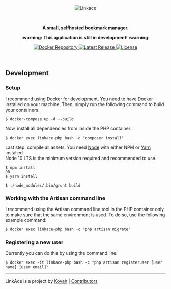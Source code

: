 <p align="center">
  <img src="https://i.imgur.com/wtCAJR0.png" title="Linkace">
</p>

<p>&nbsp;</p>

<p align="center"><b>A small, selfhosted bookmark manager.</b></p>
<p align="center"><b>:warning: This application is still in development! :warning:</b></p>

<p align="center">
  <a href="https://hub.docker.com/r/linkace/linkace">
    <img src="https://img.shields.io/badge/Docker-linkace%2Flinkace-2596EC.svg" alt="Docker Repository">
  </a>
  <a href="https://github.com/Kovah/LinkAce/releases">
    <img src="https://img.shields.io/github/release/kovah/linkace.svg" alt="Latest Release">
  </a>
  <a href="https://opensource.org/licenses/MIT">
    <img src="https://img.shields.io/github/license/kovah/linkace.svg" alt="License">
  </a>
</p>

<p>&nbsp;</p>


## Development

### Setup

I recommend using Docker for development. You need to have [Docker](https://www.docker.com/products/docker-desktop) 
installed on your machine. Then, simply run the following command to build your containers.

```
$ docker-compose up -d --build
```

Now, install all dependencies from inside the PHP container:

```
$ docker exec linkace-php bash -c "composer install"
```

Last step: compile all assets. You need [Node](https://nodejs.org/en/) with either NPM or [Yarn](https://yarnpkg.com) 
installed.  
Node 10 LTS is the minimum version required and recommended to use.

```
$ npm install
OR
$ yarn install

$ ./node_modules/.bin/grunt build
```

### Working with the Artisan command line

I recommend using the Artisan command line tool in the PHP container only to make sure that the same environment is 
used. To do so, use the following example command:

```
$ docker exec linkace-php bash -c "php artisan migrate"
```

### Registering a new user

Currently you can do this by using the command line:

```
$ docker exec -it linkace-php bash -c "php artisan registeruser [user name] [user email]"
```

---

LinkAce is a project by [Kovah](https://kovah.de) | [Contributors](https://github.com/Kovah/LinkAce/graphs/contributors)
